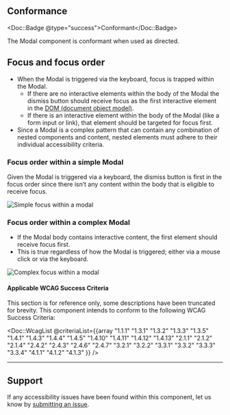 ## Conformance

<Doc::Badge @type="success">Conformant</Doc::Badge>

The Modal component is conformant when used as directed.

## Focus and focus order

- When the Modal is triggered via the keyboard, focus is trapped within the Modal.
  - If there are no interactive elements within the body of the Modal the dismiss button should receive focus as the first interactive element in the [DOM (document object model)](https://developer.mozilla.org/en-US/docs/Web/API/Document_Object_Model/Introduction).
  - If there is an interactive element within the body of the Modal (like a form input or link), that element should be targeted for focus first.
- Since a Modal is a complex pattern that can contain any combination of nested components and content, nested elements must adhere to their individual accessibility criteria.

### Focus order within a simple Modal

Given the Modal is triggered via a keyboard, the dismiss button is first in the focus order since there isn’t any content within the body that is eligible to receive focus.

![Simple focus within a modal](/assets/components/modal/modal-focus-order-simple.png)

### Focus order within a complex Modal

- If the Modal body contains interactive content, the first element should receive focus first.
- This is true regardless of how the Modal is triggered; either via a mouse click or via the keyboard.

![Complex focus within a modal](/assets/components/modal/modal-focus-order-complex.png)

#### Applicable WCAG Success Criteria

This section is for reference only, some descriptions have been truncated for brevity. This component intends to conform to the following WCAG Success Criteria:

<Doc::WcagList @criteriaList={{array "1.1.1" "1.3.1" "1.3.2" "1.3.3" "1.3.5" "1.4.1" "1.4.3" "1.4.4" "1.4.5" "1.4.10" "1.4.11" "1.4.12" "1.4.13" "2.1.1" "2.1.2" "2.1.4" "2.4.2" "2.4.3" "2.4.6" "2.4.7" "3.2.1" "3.2.2" "3.3.1" "3.3.2" "3.3.3" "3.3.4" "4.1.1" "4.1.2" "4.1.3" }} />

---

## Support

If any accessibility issues have been found within this component, let us know by [submitting an issue](https://github.com/hashicorp/design-system/issues/new/choose).